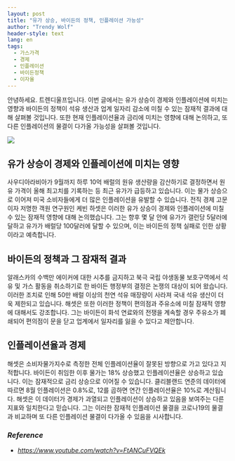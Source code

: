 ```yaml
---
layout: post
title: "유가 상승, 바이든의 정책, 인플레이션 가능성"
author: "Trendy Wolf"
header-style: text
lang: en
tags:
  - 가스가격
  - 경제
  - 인플레이션
  - 바이든정책
  - 이자율
---
```


안녕하세요. 트렌디울프입니다. 이번 글에서는 유가 상승이 경제와 인플레이션에 미치는 영향과 바이든의 정책이 석유 생산과 업계 일자리 감소에 미칠 수 있는 잠재적 결과에 대해 살펴볼 것입니다. 또한 현재 인플레이션율과 금리에 미치는 영향에 대해 논의하고, 또 다른 인플레이션의 물결이 다가올 가능성을 살펴볼 것입니다.

<img
    src="https://i.ytimg.com/vi/FtANCuFVQEk/hqdefault.jpg"
/>


## 유가 상승이 경제와 인플레이션에 미치는 영향
사우디아라비아가 9월까지 하루 10억 배럴의 원유 생산량을 감산하기로 결정하면서 원유 가격이 올해 최고치를 기록하는 등 최근 유가가 급등하고 있습니다. 이는 물가 상승으로 이어져 미국 소비자들에게 더 많은 인플레이션을 유발할 수 있습니다. 전직 경제 고문이자 저명한 객원 연구원인 케빈 하셋은 이러한 유가 상승이 경제와 인플레이션에 미칠 수 있는 잠재적 영향에 대해 논의했습니다. 그는 향후 몇 달 안에 유가가 갤런당 5달러에 달하고 유가가 배럴당 100달러에 달할 수 있으며, 이는 바이든의 정책 실패로 인한 상황이라고 예측합니다.

## 바이든의 정책과 그 잠재적 결과
알래스카의 수백만 에이커에 대한 시추를 금지하고 북극 국립 야생동물 보호구역에서 석유 및 가스 활동을 취소하기로 한 바이든 행정부의 결정은 논쟁의 대상이 되어 왔습니다. 이러한 조치로 인해 50만 배럴 이상의 천연 석유 매장량이 사라져 국내 석유 생산이 더욱 제한되고 있습니다. 해셋은 또한 이러한 정책이 편의점과 주유소에 미칠 잠재적 영향에 대해서도 강조합니다. 그는 바이든이 화석 연료와의 전쟁을 계속할 경우 주유소가 폐쇄되어 편의점이 문을 닫고 업계에서 일자리를 잃을 수 있다고 제안합니다.

## 인플레이션율과 경제
해셋은 소비자물가지수로 측정한 전체 인플레이션율이 잘못된 방향으로 가고 있다고 지적합니다. 바이든이 취임한 이후 물가는 18% 상승했고 인플레이션율은 상승하고 있습니다. 이는 잠재적으로 금리 상승으로 이어질 수 있습니다. 클리블랜드 연준의 데이터에 따르면 8월 인플레이션은 0.8%로, 12를 곱하면 연간 인플레이션율은 10%로 계산됩니다. 해셋은 이 데이터가 경제가 과열되고 인플레이션이 상승하고 있음을 보여주는 다른 지표와 일치한다고 믿습니다. 그는 이러한 잠재적 인플레이션 물결을 코로나19의 물결과 비교하며 또 다른 인플레이션 물결이 다가올 수 있음을 시사합니다.


### _Reference_
- _https://www.youtube.com/watch?v=FtANCuFVQEk_

